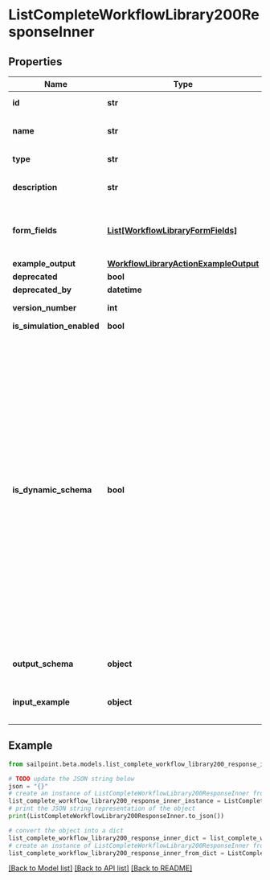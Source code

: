 # ListCompleteWorkflowLibrary200ResponseInner


## Properties

Name | Type | Description | Notes
------------ | ------------- | ------------- | -------------
**id** | **str** | Operator ID. | [optional] 
**name** | **str** | Operator friendly name | [optional] 
**type** | **str** | Operator type | [optional] 
**description** | **str** | Description of the operator | [optional] 
**form_fields** | [**List[WorkflowLibraryFormFields]**](WorkflowLibraryFormFields.md) | One or more inputs that the operator accepts | [optional] 
**example_output** | [**WorkflowLibraryActionExampleOutput**](WorkflowLibraryActionExampleOutput.md) |  | [optional] 
**deprecated** | **bool** |  | [optional] 
**deprecated_by** | **datetime** |  | [optional] 
**version_number** | **int** | Version number | [optional] 
**is_simulation_enabled** | **bool** |  | [optional] 
**is_dynamic_schema** | **bool** | Determines whether the dynamic output schema is returned in place of the action&#39;s output schema. The dynamic schema lists non-static properties, like properties of a workflow form where each form has different fields. These will be provided dynamically based on available form fields. | [optional] 
**output_schema** | **object** | Example output schema | [optional] 
**input_example** | **object** | Example trigger payload if applicable | [optional] 

## Example

```python
from sailpoint.beta.models.list_complete_workflow_library200_response_inner import ListCompleteWorkflowLibrary200ResponseInner

# TODO update the JSON string below
json = "{}"
# create an instance of ListCompleteWorkflowLibrary200ResponseInner from a JSON string
list_complete_workflow_library200_response_inner_instance = ListCompleteWorkflowLibrary200ResponseInner.from_json(json)
# print the JSON string representation of the object
print(ListCompleteWorkflowLibrary200ResponseInner.to_json())

# convert the object into a dict
list_complete_workflow_library200_response_inner_dict = list_complete_workflow_library200_response_inner_instance.to_dict()
# create an instance of ListCompleteWorkflowLibrary200ResponseInner from a dict
list_complete_workflow_library200_response_inner_from_dict = ListCompleteWorkflowLibrary200ResponseInner.from_dict(list_complete_workflow_library200_response_inner_dict)
```
[[Back to Model list]](../README.md#documentation-for-models) [[Back to API list]](../README.md#documentation-for-api-endpoints) [[Back to README]](../README.md)


